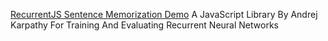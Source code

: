 
[RecurrentJS Sentence Memorization Demo](https://cs.stanford.edu/people/karpathy/recurrentjs/)
A JavaScript Library By Andrej Karpathy For Training And Evaluating Recurrent Neural Networks
